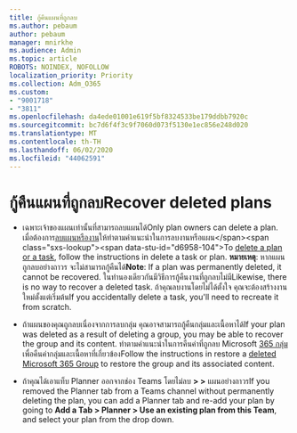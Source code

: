 ```yaml
---
title: กู้คืนแผนที่ถูกลบ
ms.author: pebaum
author: pebaum
manager: mnirkhe
ms.audience: Admin
ms.topic: article
ROBOTS: NOINDEX, NOFOLLOW
localization_priority: Priority
ms.collection: Adm_O365
ms.custom:
- "9001718"
- "3811"
ms.openlocfilehash: da4ede01001e619f5bf8324533be179ddbb7920c
ms.sourcegitcommit: bc7d6f4f3c9f7060d073f5130e1ec856e248d020
ms.translationtype: MT
ms.contentlocale: th-TH
ms.lasthandoff: 06/02/2020
ms.locfileid: "44062591"
---
```

# <a name="recover-deleted-plans"></a><span data-ttu-id="d6958-102">กู้คืนแผนที่ถูกลบ</span><span class="sxs-lookup"><span data-stu-id="d6958-102">Recover deleted plans</span></span>

- <span data-ttu-id="d6958-103">เฉพาะเจ้าของแผนเท่านั้นที่สามารถลบแผนได้</span><span class="sxs-lookup"><span data-stu-id="d6958-103">Only plan owners can delete a plan.</span></span> <span data-ttu-id="d6958-104">เมื่อต้องการ[ลบแผนหรืองาน](https://support.microsoft.com/office/delete-a-task-or-plan-39e10e78-13f0-446d-94cd-9e562648497a.)ให้ทําตามคําแนะนําในการลบงานหรือแผน</span><span class="sxs-lookup"><span data-stu-id="d6958-104">To [delete a plan or a task](https://support.microsoft.com/office/delete-a-task-or-plan-39e10e78-13f0-446d-94cd-9e562648497a.), follow the instructions in delete a task or plan.</span></span>  <span data-ttu-id="d6958-105">**หมายเหตุ**: หากแผนถูกลบอย่างถาวร จะไม่สามารถกู้คืนได้</span><span class="sxs-lookup"><span data-stu-id="d6958-105">**Note**: If a plan was permanently deleted, it cannot be recovered.</span></span> <span data-ttu-id="d6958-106">ในทํานองเดียวกันมีวิธีการกู้คืนงานที่ถูกลบไม่มี</span><span class="sxs-lookup"><span data-stu-id="d6958-106">Likewise, there is no way to recover a deleted task.</span></span> <span data-ttu-id="d6958-107">ถ้าคุณลบงานโดยไม่ได้ตั้งใจ คุณจะต้องสร้างงานใหม่ตั้งแต่เริ่มต้น</span><span class="sxs-lookup"><span data-stu-id="d6958-107">If you accidentally delete a task, you'll need to recreate it from scratch.</span></span>

- <span data-ttu-id="d6958-108">ถ้าแผนของคุณถูกลบเนื่องจากการลบกลุ่ม คุณอาจสามารถกู้คืนกลุ่มและเนื้อหาได้</span><span class="sxs-lookup"><span data-stu-id="d6958-108">If your plan was deleted as a result of deleting a group, you may be able to recover the group and its content.</span></span> <span data-ttu-id="d6958-109">ทําตามคําแนะนําในการคืนค่าที่ถูกลบ Microsoft [365 กลุ่ม](https://docs.microsoft.com/microsoft-365/admin/create-groups/restore-deleted-group?view=o365-worldwide)เพื่อคืนค่ากลุ่มและเนื้อหาที่เกี่ยวข้อง</span><span class="sxs-lookup"><span data-stu-id="d6958-109">Follow the instructions in restore a [deleted Microsoft 365 Group](https://docs.microsoft.com/microsoft-365/admin/create-groups/restore-deleted-group?view=o365-worldwide) to restore the group and its associated content.</span></span>

- <span data-ttu-id="d6958-110">ถ้าคุณได้เอาแท็บ Planner ออกจากช่อง Teams โดยไม่ลบ **> >** แผนอย่างถาวร</span><span class="sxs-lookup"><span data-stu-id="d6958-110">If you removed the Planner tab from a Teams channel without permanently deleting the plan, you can add a Planner tab and re-add your plan by going to **Add a Tab > Planner > Use an existing plan from this Team**, and select your plan from the drop down.</span></span>

